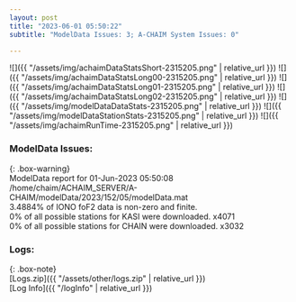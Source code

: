 ```yaml
---
layout: post
title: "2023-06-01 05:50:22"
subtitle: "ModelData Issues: 3; A-CHAIM System Issues: 0"

---
```


![]({{ "/assets/img/achaimDataStatsShort-2315205.png" | relative_url }})
![]({{ "/assets/img/achaimDataStatsLong00-2315205.png" | relative_url }})
![]({{ "/assets/img/achaimDataStatsLong01-2315205.png" | relative_url }})
![]({{ "/assets/img/achaimDataStatsLong02-2315205.png" | relative_url }})
![]({{ "/assets/img/modelDataDataStats-2315205.png" | relative_url }})
![]({{ "/assets/img/modelDataStationStats-2315205.png" | relative_url }})
![]({{ "/assets/img/achaimRunTime-2315205.png" | relative_url }})


### ModelData Issues:  
  
{: .box-warning}  
 ModelData report for 01-Jun-2023 05:50:08   
 /home/chaim/ACHAIM_SERVER/A-CHAIM/modelData/2023/152/05/modelData.mat   
 3.4884% of IONO foF2 data is non-zero and finite.   
 0% of all possible stations for KASI were downloaded. x4071   
 0% of all possible stations for CHAIN were downloaded. x3032   
  


### Logs:  
  
{: .box-note}  
[Logs.zip]({{ "/assets/other/logs.zip" | relative_url }})  
[Log Info]({{ "/logInfo" | relative_url }})  
